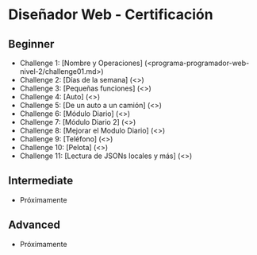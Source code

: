 # Diseñador Web - Certificación 

## Beginner
* Challenge 1: [Nombre y Operaciones] (<programa-programador-web-nivel-2/challenge01.md>)
* Challenge 2: [Días de la semana] (<>)
* Challenge 3: [Pequeñas funciones] (<>)
* Challenge 4: [Auto] (<>)
* Challenge 5: [De un auto a un camión] (<>)
* Challenge 6: [Módulo Diario] (<>)
* Challenge 7: [Módulo Diario 2] (<>)
* Challenge 8: [Mejorar el Modulo Diario] (<>)
* Challenge 9: [Teléfono] (<>)
* Challenge 10: [Pelota] (<>)
* Challenge 11: [Lectura de JSONs locales y más] (<>)


## Intermediate
* Próximamente

## Advanced
* Próximamente

